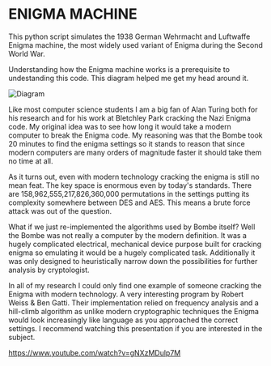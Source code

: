 # ENIGMA MACHINE
This python script simulates the 1938 German Wehrmacht and Luftwaffe Enigma machine, the most widely used variant of Enigma during the Second World War.

Understanding how the Enigma machine works is a prerequisite to undestanding this code. This diagram helped me get my head around it.

![Diagram](http://i.imgur.com/XUIwsAR.gif)

Like most computer science students I am a big fan of Alan Turing both for his research and for his work at Bletchley Park cracking the Nazi Enigma code. My original idea was to see how long it would take a modern computer to break the Enigma code. My reasoning was that the Bombe took 20 minutes to find the enigma settings so it stands to reason that since modern computers are many orders of magnitude faster it should take them no time at all.

As it turns out, even with modern technology cracking the enigma is still no mean feat. The key space is enormous even by today's standards. There are 158,962,555,217,826,360,000 permutations in the settings putting its complexity somewhere between DES and AES. This means a brute force attack was out of the question.

What if we just re-implemented the algorithms used by Bombe itself? Well the Bombe was not really a computer by the modern definition. It was a hugely complicated electrical, mechanical device purpose built for cracking enigma so emulating it would be a hugely complicated task. Additionally it was only designed to heuristically narrow down the possibilities for further analysis by cryptologist.

In all of my research I could only find one example of someone cracking the Enigma with modern technology. A very interesting program by Robert Weiss & Ben Gatti. Their implementation relied on frequency analysis and a hill-climb algorithm as unlike modern cryptographic techniques the Enigma would look increasingly like language as you approached the correct settings. I recommend watching this presentation if you are interested in the subject.

https://www.youtube.com/watch?v=gNXzMDulp7M

